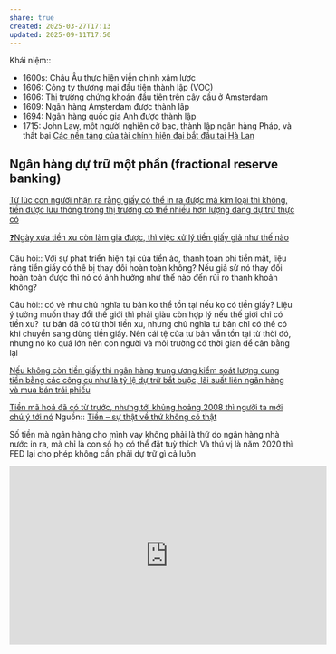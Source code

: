 ```yaml
---
share: true
created: 2025-03-27T17:13
updated: 2025-09-11T17:50
---
```

Khái niệm:: 
- 1600s: Châu Âu thực hiện viễn chinh xâm lược
- 1606: Công ty thương mại đầu tiên thành lập (VOC) 
- 1606: Thị trường chứng khoán đầu tiên trên cây cầu ở Amsterdam 
- 1609: Ngân hàng Amsterdam được thành lập
- 1694: Ngân hàng quốc gia Anh được thành lập
- 1715: John Law, một người nghiện cờ bạc, thành lập ngân hàng Pháp, và thất bại
[Các nền tảng của tài chính hiện đại bắt đầu tại Hà Lan](../Kinh%20t%E1%BA%BF%20v%C4%A9%20m%C3%B4,%20to%C3%A0n%20c%E1%BA%A7u%20ho%C3%A1/H%E1%BB%87%20th%E1%BB%91ng%20t%C3%A0i%20phi%E1%BB%87t/C%C3%A1c%20n%E1%BB%81n%20t%E1%BA%A3ng%20c%E1%BB%A7a%20t%C3%A0i%20ch%C3%ADnh%20hi%E1%BB%87n%20%C4%91%E1%BA%A1i%20b%E1%BA%AFt%20%C4%91%E1%BA%A7u%20t%E1%BA%A1i%20H%C3%A0%20Lan.md)
## Ngân hàng dự trữ một phần (fractional reserve banking) 
[Từ lúc con người nhận ra rằng giấy có thể in ra được mà kim loại thì không, tiền được lưu thông trong thị trường có thể nhiều hơn lượng đang dự trữ thực có](./T%E1%BB%AB%20l%C3%BAc%20con%20ng%C6%B0%E1%BB%9Di%20nh%E1%BA%ADn%20ra%20r%E1%BA%B1ng%20gi%E1%BA%A5y%20c%C3%B3%20th%E1%BB%83%20in%20ra%20%C4%91%C6%B0%E1%BB%A3c%20m%C3%A0%20kim%20lo%E1%BA%A1i%20th%C3%AC%20kh%C3%B4ng,%20ti%E1%BB%81n%20%C4%91%C6%B0%E1%BB%A3c%20l%C6%B0u%20th%C3%B4ng%20trong%20th%E1%BB%8B%20tr%C6%B0%E1%BB%9Dng%20c%C3%B3%20th%E1%BB%83%20nhi%E1%BB%81u%20h%C6%A1n%20l%C6%B0%E1%BB%A3ng%20%C4%91ang%20d%E1%BB%B1%20tr%E1%BB%AF%20th%E1%BB%B1c%20c%C3%B3.md)

[❓Ngày xưa tiền xu còn làm giả được, thì việc xử lý tiền giấy giả như thế nào](./%E2%9D%93Ng%C3%A0y%20x%C6%B0a%20ti%E1%BB%81n%20xu%20c%C3%B2n%20l%C3%A0m%20gi%E1%BA%A3%20%C4%91%C6%B0%E1%BB%A3c,%20th%C3%AC%20vi%E1%BB%87c%20x%E1%BB%AD%20l%C3%BD%20ti%E1%BB%81n%20gi%E1%BA%A5y%20gi%E1%BA%A3%20nh%C6%B0%20th%E1%BA%BF%20n%C3%A0o.md)

Câu hỏi:: Với sự phát triển hiện tại của tiền ảo, thanh toán phi tiền mặt, liệu rằng tiền giấy có thể bị thay đổi hoàn toàn không? Nếu giả sử nó thay đổi hoàn toàn được thì nó có ảnh hưởng như thế nào đến rủi ro thanh khoản không?  
  
Câu hỏi:: có vẻ như chủ nghĩa tư bản ko thể tồn tại nếu ko có tiền giấy? Liệu ý tưởng muốn thay đổi thế giới thì phải giàu còn hợp lý nếu thế giới chỉ có tiền xu?
 tư bản đã có từ thời tiền xu, nhưng chủ nghĩa tư bản chỉ có thể có khi chuyển sang dùng tiền giấy. Nên cái tệ của tư bản vẫn tồn tại từ thời đó, nhưng nó ko quá lớn nên con người và môi trường có thời gian để cân bằng lại

[Nếu không còn tiền giấy thì ngân hàng trung ương kiểm soát lượng cung tiền bằng các công cụ như là tỷ lệ dự trữ bắt buộc, lãi suất liên ngân hàng và mua bán trái phiếu](./N%E1%BA%BFu%20kh%C3%B4ng%20c%C3%B2n%20ti%E1%BB%81n%20gi%E1%BA%A5y%20th%C3%AC%20ng%C3%A2n%20h%C3%A0ng%20trung%20%C6%B0%C6%A1ng%20ki%E1%BB%83m%20so%C3%A1t%20l%C6%B0%E1%BB%A3ng%20cung%20ti%E1%BB%81n%20b%E1%BA%B1ng%20c%C3%A1c%20c%C3%B4ng%20c%E1%BB%A5%20nh%C6%B0%20l%C3%A0%20t%E1%BB%B7%20l%E1%BB%87%20d%E1%BB%B1%20tr%E1%BB%AF%20b%E1%BA%AFt%20bu%E1%BB%99c,%20l%C3%A3i%20su%E1%BA%A5t%20li%C3%AAn%20ng%C3%A2n%20h%C3%A0ng%20v%C3%A0%20mua%20b%C3%A1n%20tr%C3%A1i%20phi%E1%BA%BFu.md)

[Tiền mã hoá đã có từ trước, nhưng tới khủng hoảng 2008 thì người ta mới chú ý tới nó](./Ti%E1%BB%81n%20m%C3%A3%20ho%C3%A1/Ti%E1%BB%81n%20m%C3%A3%20ho%C3%A1%20%C4%91%C3%A3%20c%C3%B3%20t%E1%BB%AB%20tr%C6%B0%E1%BB%9Bc,%20nh%C6%B0ng%20t%E1%BB%9Bi%20kh%E1%BB%A7ng%20ho%E1%BA%A3ng%202008%20th%C3%AC%20ng%C6%B0%E1%BB%9Di%20ta%20m%E1%BB%9Bi%20ch%C3%BA%20%C3%BD%20t%E1%BB%9Bi%20n%C3%B3.md)
Nguồn:: [Tiền – sự thật về thứ không có thật](../../%CE%9E%20Ngu%E1%BB%93n/Ti%E1%BB%81n%20%E2%80%93%20s%E1%BB%B1%20th%E1%BA%ADt%20v%E1%BB%81%20th%E1%BB%A9%20kh%C3%B4ng%20c%C3%B3%20th%E1%BA%ADt.md)

Số tiền mà ngân hàng cho mình vay không phải là thứ do ngân hàng nhà nước in ra, mà chỉ là con số họ có thể đặt tuỳ thích
Và thú vị là năm 2020 thì FED lại cho phép không cần phải dự trữ gì cả luôn 
<iframe width="560" height="315" src="https://www.youtube.com/embed/uXd2SzsM3SM?si=0pq_cBsFaJPE859y" title="YouTube video player" frameborder="0" allow="accelerometer; autoplay; clipboard-write; encrypted-media; gyroscope; picture-in-picture; web-share" referrerpolicy="strict-origin-when-cross-origin" allowfullscreen></iframe>

